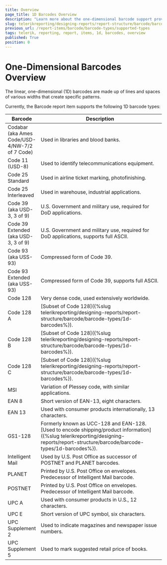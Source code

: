 ```yaml
---
title: Overview
page_title: 1D Barcodes Overview 
description: "Learn more about the one-dimensional barcode support provided by the Telerik Reporting Barcode report item."
slug: telerikreporting/designing-reports/report-structure/barcode/barcode-types/supported-types
previous_url: /report-items/barcode/barcode-types/supported-types
tags: telerik, reporting, report, items, 1d, barcodes, overview
published: True
position: 0
---
```

<style>
table th:first-of-type {
    width: 20%;
}
table th:nth-of-type(2) {
    width: 80%;
}
</style>

# One-Dimensional Barcodes Overview

The linear, one-dimensional (1D) barcodes are made up of lines and spaces of various widths that create specific patterns.

Currently, the Barcode report item supports the following 1D barcode types:

| Barcode | Description |
| ------ | ------ |
|Codabar (aka Ames Code/USD-4/NW-7/2 of 7 Code)| Used in libraries and blood banks.|
|Code 11 (USD-8)| Used to identify telecommunications equipment.|
|Code 25 Standard|Used in airline ticket marking, photofinishing.|
|Code 25 Interleaved|Used in warehouse, industrial applications.|
|Code 39 (aka USD-3, 3 of 9)|U.S. Government and military use, required for DoD applications.|
|Code 39 Extended (aka USD-3, 3 of 9)| U.S. Government and military use, required for DoD applications, supports full ASCII.|
|Code 93 (aka USS-93)| Compressed form of Code 39.|
|Code 93 Extended (aka USS-93)|Compressed form of Code 39, supports full ASCII.|
|Code 128|Very dense code, used extensively worldwide.|
|Code 128 A|[Subset of Code 128]({%slug telerikreporting/designing-reports/report-structure/barcode/barcode-types/1d-barcodes%}).|
|Code 128 B|[Subset of Code 128]({%slug telerikreporting/designing-reports/report-structure/barcode/barcode-types/1d-barcodes%}).|
|Code 128 C|[Subset of Code 128]({%slug telerikreporting/designing-reports/report-structure/barcode/barcode-types/1d-barcodes%}).|
|MSI|Variation of Plessey code, with similar applications.|
|EAN 8|Short version of EAN-13, eight characters.|
|EAN 13|Used with consumer products internationally, 13 characters.|
|GS1-128|Formerly known as UCC-128 and EAN-128. [Used to encode shipping/product information]({%slug telerikreporting/designing-reports/report-structure/barcode/barcode-types/1d-barcodes%}).|
|Intelligent Mail|Used by U.S. Post Office as successor of POSTNET and PLANET barcodes.|
|PLANET|Printed by U.S. Post Office on envelopes. Predecessor of Intelligent Mail barcode.|
|POSTNET|Printed by U.S. Post Office on envelopes. Predecessor of Intelligent Mail barcode.|
|UPC A|Used with consumer products in U.S., 12 characters.|
|UPC E|Short version of UPC symbol, six characters.|
|UPC Supplement 2|Used to indicate magazines and newspaper issue numbers.|
|UPC Supplement 5|Used to mark suggested retail price of books.|


